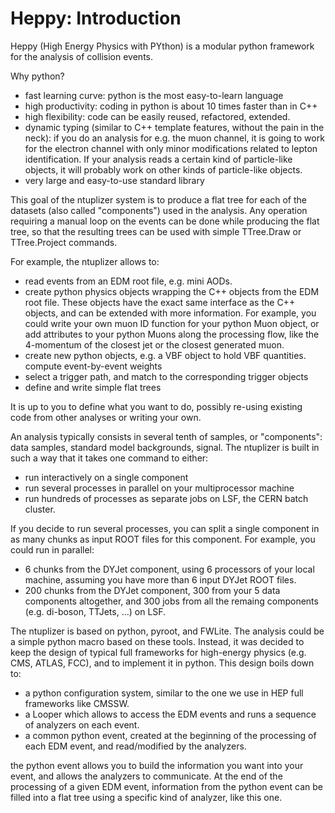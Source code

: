 # Heppy: Introduction

Heppy (High Energy Physics with PYthon) is a modular python framework for the analysis of collision events.

Why python? 

* fast learning curve: python is the most easy-to-learn language
* high productivity: coding in python is about 10 times faster than in C++
* high flexibility: code can be easily reused, refactored, extended.
* dynamic typing (similar to C++ template features, without the pain in the neck): if you do an analysis for e.g. the muon channel, it is going to work for the electron channel with only minor modifications related to lepton identification. If your analysis reads a certain kind of particle-like objects, it will probably work on other kinds of particle-like objects.
* very large and easy-to-use standard library 

This goal of the ntuplizer system is to produce a flat tree for each of the datasets (also called "components") used in the analysis. Any operation requiring a manual loop on the events can be done while producing the flat tree, so that the resulting trees can be used with simple TTree.Draw or TTree.Project commands.

For example, the ntuplizer allows to:

* read events from an EDM root file, e.g. mini AODs.
* create python physics objects wrapping the C++ objects from the EDM root file. These objects have the exact same interface as the C++ objects, and can be extended with more information. For example, you could write your own muon ID function for your python Muon object, or add attributes to your python Muons along the processing flow, like the 4-momentum of the closest jet or the closest generated muon.
* create new python objects, e.g. a VBF object to hold VBF quantities.
compute event-by-event weights
* select a trigger path, and match to the corresponding trigger objects
* define and write simple flat trees 

It is up to you to define what you want to do, possibly re-using existing code from other analyses or writing your own.

An analysis typically consists in several tenth of samples, or "components": data samples, standard model backgrounds, signal. The ntuplizer is built in such a way that it takes one command to either:

* run interactively on a single component
* run several processes in parallel on your multiprocessor machine
* run hundreds of processes as separate jobs on LSF, the CERN batch cluster. 

If you decide to run several processes, you can split a single component in as many chunks as input ROOT files for this component. For example, you could run in parallel:

* 6 chunks from the DYJet component, using 6 processors of your local machine, assuming you have more than 6 input DYJet ROOT files.
* 200 chunks from the DYJet component, 300 from your 5 data components altogether, and 300 jobs from all the remaing components (e.g. di-boson, TTJets, ...) on LSF. 

The ntuplizer is based on python, pyroot, and FWLite. The analysis could be a simple python macro based on these tools. Instead, it was decided to keep the design of typical full frameworks for high-energy physics (e.g. CMS, ATLAS, FCC), and to implement it in python. This design boils down to:

* a python configuration system, similar to the one we use in HEP full frameworks like CMSSW.
* a Looper which allows to access the EDM events and runs a sequence of analyzers on each event.
* a common python event, created at the beginning of the processing of each EDM event, and read/modified by the analyzers. 

the python event allows you to build the information you want into your event, and allows the analyzers to communicate. At the end of the processing of a given EDM event, information from the python event can be filled into a flat tree using a specific kind of analyzer, like this one.

